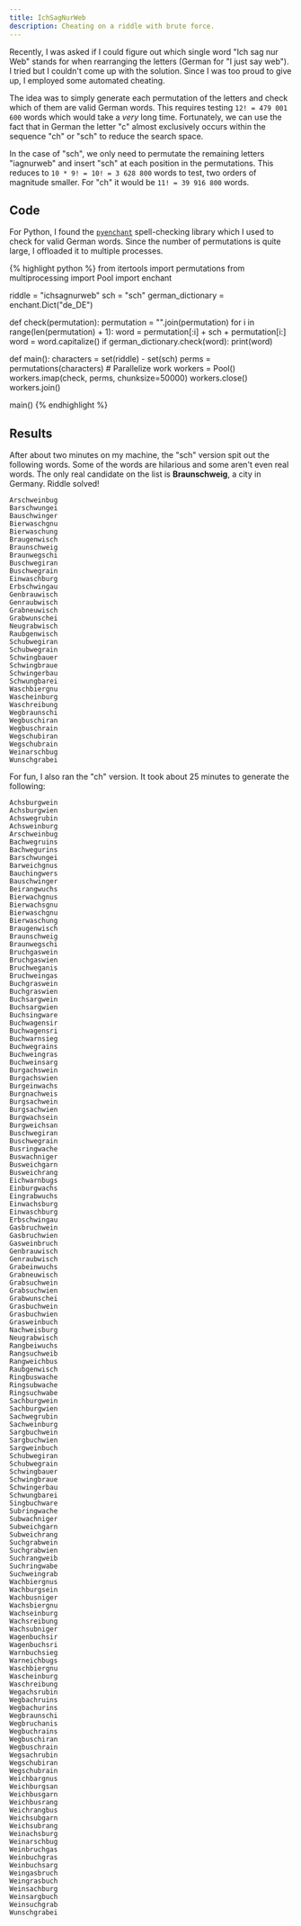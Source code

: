 ```yaml
---
title: IchSagNurWeb
description: Cheating on a riddle with brute force.
---
```


Recently, I was asked if I could figure out which single word "Ich sag nur Web" stands for when rearranging the letters (German for "I just say web"). I tried but I couldn't come up with the solution. Since I was too proud to give up, I employed some automated cheating.

The idea was to simply generate each permutation of the letters and check which of them are valid German words. This requires testing `12! = 479 001 600` words which would take a *very* long time. Fortunately, we can use the fact that in German the letter "c" almost exclusively occurs within the sequence "ch" or "sch" to reduce the search space.

In the case of "sch", we only need to permutate the remaining letters "iagnurweb" and insert "sch" at each position in the permutations. This reduces to `10 * 9! = 10! = 3 628 800` words to test, two orders of magnitude smaller. For "ch" it would be `11! = 39 916 800` words.

## Code

For Python, I found the [`pyenchant`](https://github.com/rfk/pyenchant) spell-checking library which I used to check for valid German words. Since the number of permutations is quite large, I offloaded it to multiple processes.

{% highlight python %}
from itertools import permutations
from multiprocessing import Pool
import enchant

riddle = "ichsagnurweb"
sch = "sch"
german_dictionary = enchant.Dict("de_DE")

def check(permutation):
    permutation = "".join(permutation)
    for i in range(len(permutation) + 1):
        word = permutation[:i] + sch + permutation[i:]
        word = word.capitalize()
        if german_dictionary.check(word):
            print(word)

def main():
    characters = set(riddle) - set(sch)
    perms = permutations(characters)
    # Parallelize work
    workers = Pool()
    workers.imap(check, perms, chunksize=50000)
    workers.close()
    workers.join()

main()
{% endhighlight %}

## Results

After about two minutes on my machine, the "sch" version spit out the following words. Some of the words are hilarious and some aren't even real words. The only real candidate on the list is **Braunschweig**, a city in Germany. Riddle solved!

    Arschweinbug
    Barschwungei
    Bauschwinger
    Bierwaschgnu
    Bierwaschung
    Braugenwisch
    Braunschweig
    Braunwegschi
    Buschwegiran
    Buschwegrain
    Einwaschburg
    Erbschwingau
    Genbrauwisch
    Genraubwisch
    Grabneuwisch
    Grabwunschei
    Neugrabwisch
    Raubgenwisch
    Schubwegiran
    Schubwegrain
    Schwingbauer
    Schwingbraue
    Schwingerbau
    Schwungbarei
    Waschbiergnu
    Wascheinburg
    Waschreibung
    Wegbraunschi
    Wegbuschiran
    Wegbuschrain
    Wegschubiran
    Wegschubrain
    Weinarschbug
    Wunschgrabei

For fun, I also ran the "ch" version. It took about 25 minutes to generate the following:

    Achsburgwein
    Achsburgwien
    Achswegrubin
    Achsweinburg
    Arschweinbug
    Bachwegruins
    Bachwegurins
    Barschwungei
    Barweichgnus
    Bauchingwers
    Bauschwinger
    Beirangwuchs
    Bierwachgnus
    Bierwachsgnu
    Bierwaschgnu
    Bierwaschung
    Braugenwisch
    Braunschweig
    Braunwegschi
    Bruchgaswein
    Bruchgaswien
    Bruchweganis
    Bruchweingas
    Buchgraswein
    Buchgraswien
    Buchsargwein
    Buchsargwien
    Buchsingware
    Buchwagensir
    Buchwagensri
    Buchwarnsieg
    Buchwegrains
    Buchweingras
    Buchweinsarg
    Burgachswein
    Burgachswien
    Burgeinwachs
    Burgnachweis
    Burgsachwein
    Burgsachwien
    Burgwachsein
    Burgweichsan
    Buschwegiran
    Buschwegrain
    Busringwache
    Buswachniger
    Busweichgarn
    Busweichrang
    Eichwarnbugs
    Einburgwachs
    Eingrabwuchs
    Einwachsburg
    Einwaschburg
    Erbschwingau
    Gasbruchwein
    Gasbruchwien
    Gasweinbruch
    Genbrauwisch
    Genraubwisch
    Grabeinwuchs
    Grabneuwisch
    Grabsuchwein
    Grabsuchwien
    Grabwunschei
    Grasbuchwein
    Grasbuchwien
    Grasweinbuch
    Nachweisburg
    Neugrabwisch
    Rangbeiwuchs
    Rangsuchweib
    Rangweichbus
    Raubgenwisch
    Ringbuswache
    Ringsubwache
    Ringsuchwabe
    Sachburgwein
    Sachburgwien
    Sachwegrubin
    Sachweinburg
    Sargbuchwein
    Sargbuchwien
    Sargweinbuch
    Schubwegiran
    Schubwegrain
    Schwingbauer
    Schwingbraue
    Schwingerbau
    Schwungbarei
    Singbuchware
    Subringwache
    Subwachniger
    Subweichgarn
    Subweichrang
    Suchgrabwein
    Suchgrabwien
    Suchrangweib
    Suchringwabe
    Suchweingrab
    Wachbiergnus
    Wachburgsein
    Wachbusniger
    Wachsbiergnu
    Wachseinburg
    Wachsreibung
    Wachsubniger
    Wagenbuchsir
    Wagenbuchsri
    Warnbuchsieg
    Warneichbugs
    Waschbiergnu
    Wascheinburg
    Waschreibung
    Wegachsrubin
    Wegbachruins
    Wegbachurins
    Wegbraunschi
    Wegbruchanis
    Wegbuchrains
    Wegbuschiran
    Wegbuschrain
    Wegsachrubin
    Wegschubiran
    Wegschubrain
    Weichbargnus
    Weichburgsan
    Weichbusgarn
    Weichbusrang
    Weichrangbus
    Weichsubgarn
    Weichsubrang
    Weinachsburg
    Weinarschbug
    Weinbruchgas
    Weinbuchgras
    Weinbuchsarg
    Weingasbruch
    Weingrasbuch
    Weinsachburg
    Weinsargbuch
    Weinsuchgrab
    Wunschgrabei